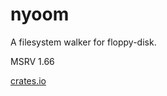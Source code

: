 # nyoom

A filesystem walker for floppy-disk.

MSRV 1.66

[crates.io](https://crates.io/crates/nyoom)

